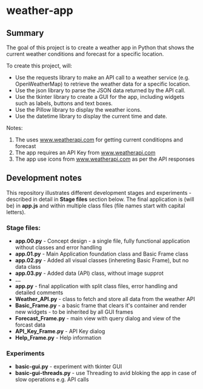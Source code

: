 # weather-app

## Summary
The goal of this project is to create a weather app in Python that shows the current weather conditions and forecast for a specific location.

To create this project, will:
* Use the requests library to make an API call to a weather service (e.g. OpenWeatherMap) to retrieve the weather data for a specific location.
* Use the json library to parse the JSON data returned by the API call.
* Use the tkinter library to create a GUI for the app, including widgets such as labels, buttons and text boxes.
* Use the Pillow library to display the weather icons.
* Use the datetime library to display the current time and date.

Notes:
1. The uses www.weatherapi.com for getting current conditiopns and forecast
2. The app requires an API Key from www.weatherapi.com 
3. The app use icons from www.weatherapi.com as per the API responses

## Development notes
This repository illustrates different development stages and experiments - described in detail in **Stage files** section below.
The final application is (will be) in **app.js** and within multiple class files (file names start with capital letters).

### Stage files:
* **app.00.py** - Concept design - a single file, fully functional application without classes and error handling
* **app.01.py** - Main Application foundation class and Basic Frame class
* **app.02.py** - Added all visual classes (inhereting Basic Frame), but no data class
* **app.03.py** - Added data (API) class, without image supprot
* **...**
* **app.py**    - final application with split class files, error handling and detailed comments
* **Weather_API.py** - class to fetch and store all data from the weather API
* **Basic_Frame.py** - a basic frame that clears it's container and render new widgets - to be inherited by all GUI frames
* **Forecast_Frame.py** - main view with query dialog and view of the forcast data
* **API_Key_Frame.py** - API Key dialog
* **Help_Frame.py** - Help information

### Experiments
* **basic-gui.py** - experiment with tkinter GUI
* **basic-gui-threads.py** - use Threading to avid bloking the app in case of slow operations e.g. API calls
